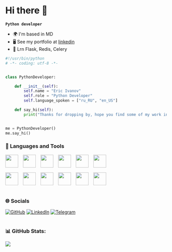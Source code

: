 # Hi there 👋

**`Python developer`**
* 🌍  I'm based in MD
* 🖥️  See my portfolio at [linkedin](https://www.linkedin.com/in/trippiez/)
* 🧠  Lrn Flask, Redis, Celery

```python
#!/usr/bin/python
# -*- coding: utf-8 -*-


class PythonDeveloper:

    def __init__(self):
        self.name = "Eric Ivanov"
        self.role = "Python Developer"
        self.language_spoken = ["ru_RU", "en_US"]

    def say_hi(self):
        print("Thanks for dropping by, hope you find some of my work interesting.")


me = PythonDeveloper()
me.say_hi()
```

### 🧰 Languages and Tools

<div style="display: flex; flex-direction: column; gap: 15px;">
  <div style="display: flex; gap: 15px;">
    <img width="40px" src="https://skillicons.dev/icons?i=py" />
    <img width="40px" src="https://skillicons.dev/icons?i=django" />
    <img width="40px" src="https://skillicons.dev/icons?i=fastapi" />
    <img width="40px" src="https://skillicons.dev/icons?i=postgres" />
    <img width="40px" src="https://skillicons.dev/icons?i=docker" />
    <img width="40px" src="https://skillicons.dev/icons?i=nginx" />
  </div>
  <div style="display: flex; gap: 15px;">
    <img width="40px" src="https://go-skill-icons.vercel.app/api/icons?i=api" />
    <img width="40px" src="https://skillicons.dev/icons?i=gcp" />
    <img width="40px" src="https://skillicons.dev/icons?i=git" />
    <img width="40px" src="https://go-skill-icons.vercel.app/api/icons?i=regex" />
    <img width="40px" src="https://skillicons.dev/icons?i=linux" />
    <img width="40px" src="https://skillicons.dev/icons?i=bash" />
  </div>
</div>

#

### 🌐 Socials

<p>
    <a href="https://github.com/trippiez" target="_blank"><img alt="GitHub" src="https://img.shields.io/badge/GitHub-%2312100E.svg?&style=for-the-badge&logo=Github&logoColor=white" /></a>
    <a href="https://www.linkedin.com/in/trippiez/" target="_blank"><img alt="LinkedIn" src="https://img.shields.io/badge/linkedin-%230077B5.svg?&style=for-the-badge&logo=linkedin&logoColor=white" /></a>
    <a href="https://t.me/ssstqdm" target="_blank"><img alt="Telegram" src="https://img.shields.io/badge/Telegram-%231AABF1.svg?&style=for-the-badge&logo=Telegram&logoColor=white" /></a>
</p>

#

### 📊 GitHub Stats:
![](https://github-readme-stats.vercel.app/api?username=trippiez&theme=dark&hide_border=true&include_all_commits=false&count_private=false)<br/>
